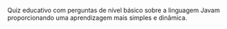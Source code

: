Quiz educativo com perguntas de nível básico sobre a linguagem Javam proporcionando uma aprendizagem mais simples e dinâmica.

